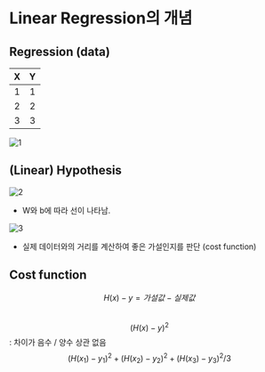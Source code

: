 # Linear Regression의 개념

## Regression (data)
|  <center>X</center> |  <center>Y</center> | 
|:--------|:--------:|
| <center>1<center> | <center>1</center> |
| <center>2<center> | <center>2</center> |
| <center>3<center> | <center>3</center> |

![1](https://user-images.githubusercontent.com/63536606/90256191-4e5b2e00-de80-11ea-87ab-626a48729ffe.PNG)

## (Linear) Hypothesis
![2](https://user-images.githubusercontent.com/63536606/90256335-8bbfbb80-de80-11ea-9964-4fea129a5b52.PNG)
- W와 b에 따라 선이 나타남.

![3](https://user-images.githubusercontent.com/63536606/90256439-b4e04c00-de80-11ea-9c57-37e405c582f6.PNG)
- 실제 데이터와의 거리를 계산하여 좋은 가설인지를 판단 (cost function)

## Cost function
$$ H(x) - y = 가설 값 - 실제 값 $$ <br>
$$ (H(x)-y)^2 $$ : 차이가 음수 / 양수 상관 없음 <br>
$${(H(x_1)-y_1)^2 + (H(x_2)-y_2)^2 + (H(x_3)-y_3)^2} / 3 $$ <br>